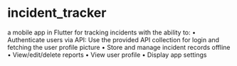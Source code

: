 # incident_tracker
a mobile app in Flutter for tracking incidents with the ability to: • Authenticate users via API: Use the provided API collection for login and fetching the user profile picture • Store and manage incident records offline • View/edit/delete reports • View user profile • Display app settings
